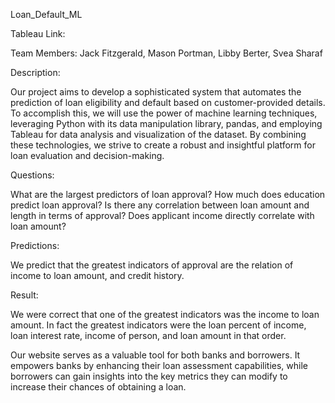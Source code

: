 Loan_Default_ML

Tableau Link: 

Team Members:  Jack Fitzgerald, Mason Portman, Libby Berter, Svea Sharaf

Description:

Our project aims to develop a sophisticated system that automates the prediction of loan eligibility and default based on customer-provided details. To accomplish this, we will use the power of machine learning techniques, leveraging Python with its data manipulation library, pandas, and employing Tableau for data analysis and visualization of the dataset. By combining these technologies, we strive to create a robust and insightful platform for loan evaluation and decision-making.

Questions:

What are the largest predictors of loan approval?
How much does education predict loan approval?
Is there any correlation between loan amount and length in terms of approval?
Does applicant income directly correlate with loan amount?

Predictions:

We predict that the greatest indicators of approval are the relation of income to loan amount, and credit history.

Result:

We were correct that one of the greatest indicators was the income to loan amount. In fact the greatest indicators were the loan percent of income, loan interest rate, income of person, and loan amount in that order.

Our website serves as a valuable tool for both banks and borrowers. It empowers banks by enhancing their loan assessment capabilities, while borrowers can gain insights into the key metrics they can modify to increase their chances of obtaining a loan.
